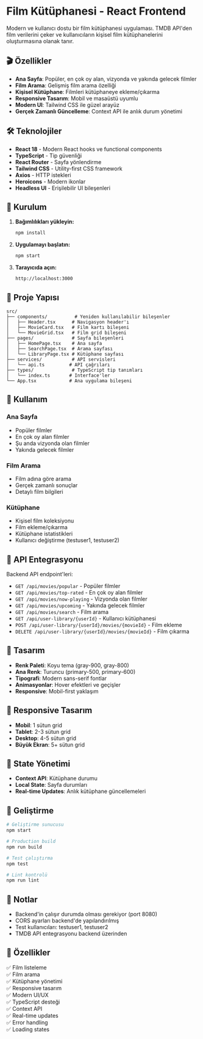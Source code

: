 # Film Kütüphanesi - React Frontend

Modern ve kullanıcı dostu bir film kütüphanesi uygulaması. TMDB API'den film verilerini çeker ve kullanıcıların kişisel film kütüphanelerini oluşturmasına olanak tanır.

## 🎬 Özellikler

- **Ana Sayfa**: Popüler, en çok oy alan, vizyonda ve yakında gelecek filmler
- **Film Arama**: Gelişmiş film arama özelliği
- **Kişisel Kütüphane**: Filmleri kütüphaneye ekleme/çıkarma
- **Responsive Tasarım**: Mobil ve masaüstü uyumlu
- **Modern UI**: Tailwind CSS ile güzel arayüz
- **Gerçek Zamanlı Güncelleme**: Context API ile anlık durum yönetimi

## 🛠️ Teknolojiler

- **React 18** - Modern React hooks ve functional components
- **TypeScript** - Tip güvenliği
- **React Router** - Sayfa yönlendirme
- **Tailwind CSS** - Utility-first CSS framework
- **Axios** - HTTP istekleri
- **Heroicons** - Modern ikonlar
- **Headless UI** - Erişilebilir UI bileşenleri

## 🚀 Kurulum

1. **Bağımlılıkları yükleyin:**
   ```bash
   npm install
   ```

2. **Uygulamayı başlatın:**
   ```bash
   npm start
   ```

3. **Tarayıcıda açın:**
   ```
   http://localhost:3000
   ```

## 📁 Proje Yapısı

```
src/
├── components/          # Yeniden kullanılabilir bileşenler
│   ├── Header.tsx      # Navigasyon header'ı
│   ├── MovieCard.tsx   # Film kartı bileşeni
│   └── MovieGrid.tsx   # Film grid bileşeni
├── pages/              # Sayfa bileşenleri
│   ├── HomePage.tsx    # Ana sayfa
│   ├── SearchPage.tsx  # Arama sayfası
│   └── LibraryPage.tsx # Kütüphane sayfası
├── services/           # API servisleri
│   └── api.ts         # API çağrıları
├── types/              # TypeScript tip tanımları
│   └── index.ts       # Interface'ler
└── App.tsx            # Ana uygulama bileşeni
```

## 🎯 Kullanım

### Ana Sayfa
- Popüler filmler
- En çok oy alan filmler
- Şu anda vizyonda olan filmler
- Yakında gelecek filmler

### Film Arama
- Film adına göre arama
- Gerçek zamanlı sonuçlar
- Detaylı film bilgileri

### Kütüphane
- Kişisel film koleksiyonu
- Film ekleme/çıkarma
- Kütüphane istatistikleri
- Kullanıcı değiştirme (testuser1, testuser2)

## 🔧 API Entegrasyonu

Backend API endpoint'leri:
- `GET /api/movies/popular` - Popüler filmler
- `GET /api/movies/top-rated` - En çok oy alan filmler
- `GET /api/movies/now-playing` - Vizyonda olan filmler
- `GET /api/movies/upcoming` - Yakında gelecek filmler
- `GET /api/movies/search` - Film arama
- `GET /api/user-library/{userId}` - Kullanıcı kütüphanesi
- `POST /api/user-library/{userId}/movies/{movieId}` - Film ekleme
- `DELETE /api/user-library/{userId}/movies/{movieId}` - Film çıkarma

## 🎨 Tasarım

- **Renk Paleti**: Koyu tema (gray-900, gray-800)
- **Ana Renk**: Turuncu (primary-500, primary-600)
- **Tipografi**: Modern sans-serif fontlar
- **Animasyonlar**: Hover efektleri ve geçişler
- **Responsive**: Mobil-first yaklaşım

## 📱 Responsive Tasarım

- **Mobil**: 1 sütun grid
- **Tablet**: 2-3 sütun grid
- **Desktop**: 4-5 sütun grid
- **Büyük Ekran**: 5+ sütun grid

## 🔄 State Yönetimi

- **Context API**: Kütüphane durumu
- **Local State**: Sayfa durumları
- **Real-time Updates**: Anlık kütüphane güncellemeleri

## 🚀 Geliştirme

```bash
# Geliştirme sunucusu
npm start

# Production build
npm run build

# Test çalıştırma
npm test

# Lint kontrolü
npm run lint
```

## 📝 Notlar

- Backend'in çalışır durumda olması gerekiyor (port 8080)
- CORS ayarları backend'de yapılandırılmış
- Test kullanıcıları: testuser1, testuser2
- TMDB API entegrasyonu backend üzerinden

## 🎉 Özellikler

✅ Film listeleme  
✅ Film arama  
✅ Kütüphane yönetimi  
✅ Responsive tasarım  
✅ Modern UI/UX  
✅ TypeScript desteği  
✅ Context API  
✅ Real-time updates  
✅ Error handling  
✅ Loading states  
